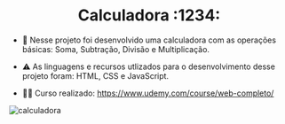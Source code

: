 <h1 align="center">Calculadora :1234:</h1>

- 📂 Nesse projeto foi desenvolvido uma calculadora com as operações básicas: Soma, Subtração, Divisão e Multiplicação.

- ⚠️ As linguagens e recursos utlizados para o desenvolvimento desse projeto foram: HTML, CSS e JavaScript.

- :technologist: Curso realizado: https://www.udemy.com/course/web-completo/

![calculadora](https://user-images.githubusercontent.com/109612954/232550896-70ae6304-745a-4a75-b560-addda6edeb9c.png)
